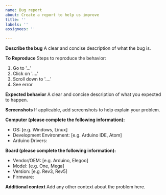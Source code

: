 ```yaml
---
name: Bug report
about: Create a report to help us improve
title: ''
labels: ''
assignees: ''

---
```


**Describe the bug**
A clear and concise description of what the bug is.

**To Reproduce**
Steps to reproduce the behavior:
1. Go to '...'
2. Click on '....'
3. Scroll down to '....'
4. See error

**Expected behavior**
A clear and concise description of what you expected to happen.

**Screenshots**
If applicable, add screenshots to help explain your problem.

**Computer (please complete the following information):**
 - OS: [e.g. Windows, Linux]
 - Development Environment: [e.g. Arduino IDE, Atom]
 - Arduino Drivers:

**Board (please complete the following information):**
 - Vendor/OEM: [e.g. Arduino, Elegoo]
 - Model: [e.g. One, Mega]
 - Version: [e.g. Rev3, Rev5]
 - Firmware:

**Additional context**
Add any other context about the problem here.
